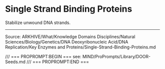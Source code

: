 # Single Strand Binding Proteins

Stabilize unwound DNA strands.

---
Source: ARKHIVE/What/Knowledge Domains Disciplines/Natural Sciences/Biology/Genetics/DNA Deoxyribonucleic Acid/DNA Replication/Key Enzymes and Proteins/Single-Strand-Binding-Proteins.md

/// === PROPROMPT:BEGIN ===
see: MIND/ProPrompts/Library/DOOR-Seeds.md
/// === PROPROMPT:END ===
